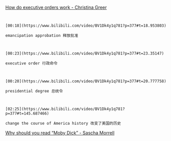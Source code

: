 
[How do executive orders work - Christina Greer](https://www.bilibili.com/video/BV1Dk4y1q781?p=377)

```ad-note


[00:18](https://www.bilibili.com/video/BV1Dk4y1q781?p=377#t=18.953803)

emancipation approbation 释放批准

```

```ad-note


[00:23](https://www.bilibili.com/video/BV1Dk4y1q781?p=377#t=23.35147)

executive order 行政命令

```
```ad-note


[00:20](https://www.bilibili.com/video/BV1Dk4y1q781?p=377#t=20.777758)

presidential degree 总统令

```
```ad-note


[02:25](https://www.bilibili.com/video/BV1Dk4y1q781?p=377#t=145.687466)

change the course of America history 改变了美国的历史

```

[Why should you read “Moby Dick” - Sascha Morrell](https://www.bilibili.com/video/BV1Dk4y1q781?p=378)

